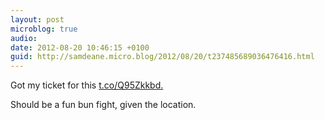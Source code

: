 ```yaml
---
layout: post
microblog: true
audio: 
date: 2012-08-20 10:46:15 +0100
guid: http://samdeane.micro.blog/2012/08/20/t237485689036476416.html
---
```

Got my ticket for this [t.co/Q95Zkkbd.](http://t.co/Q95Zkkbd.)

Should be a fun bun fight, given the location.
